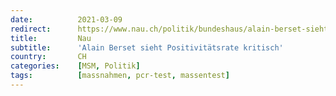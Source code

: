 ```yaml
---
date:          2021-03-09
redirect:      https://www.nau.ch/politik/bundeshaus/alain-berset-sieht-positivitatsrate-kritisch-65884299
title:         Nau
subtitle:      'Alain Berset sieht Positivitätsrate kritisch'
country:       CH
categories:    [MSM, Politik]
tags:          [massnahmen, pcr-test, massentest]
---
```

